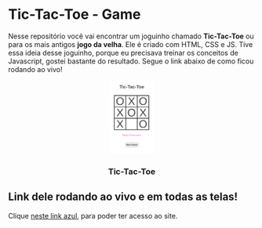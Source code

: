# Tic-Tac-Toe - Game

Nesse repositório você vai encontrar um joguinho chamado **Tic-Tac-Toe** ou para os mais antigos **jogo da velha**. Ele é criado com HTML, CSS e JS. Tive essa ideia desse joguinho, porque eu precisava treinar os conceitos de Javascript, gostei bastante do resultado. Segue o link abaixo de como ficou rodando ao vivo!


<div align="center">
  
  <img src="img/tic-tac-toe-screenshot.png" height="150px">
  <h3>Tic-Tac-Toe</h3>
    
</div>
 
## Link dele rodando ao vivo e em todas as telas! 


Clique [neste link azul](https://cauathiago.github.io/tic-tac-toe-Game/), para poder ter acesso ao site.
